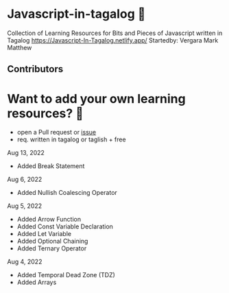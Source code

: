 # Javascript-in-tagalog 🌟
Collection of Learning Resources for Bits and Pieces of Javascript written in Tagalog
https://Javascript-In-Tagalog.netlify.app/
Startedby: Vergara Mark Matthew

Contributors
-

# Want to add your own learning resources? 🌟
- open a Pull request or [issue](https://github.com/mmvergara/Javascript-In-Tagalog/issues)
- req. written in tagalog or taglish + free

Aug 13, 2022
- Added Break Statement 

Aug 6, 2022
- Added Nullish Coalescing Operator

Aug 5, 2022
- Added Arrow Function
- Added Const Variable Declaration
- Added Let Variable
- Added Optional Chaining
- Added Ternary Operator

Aug 4, 2022
- Added Temporal Dead Zone (TDZ)
- Added Arrays


